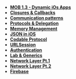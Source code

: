 - **[MOB 1.3 - Dynamic iOs Apps](README.md)**
- **[Closures & Callbacks](Lessons/Lesson2/README.md)**
- **[Communication patterns](Lessons/Lesson4/README.md)**
- **[Protocols & Delegation](Lessons/Lesson3/README.md)**
- **[Memory Management](Lessons/Lesson5/README.md)**
- **[JSON in iOS](Lessons/Lesson6/README.md)**
- **[Codable Protocol](Lessons/Lesson6/README.md)**
- **[URLSession](Lessons/Lesson7/README.md)**
- **[Authentication](Lessons/Lesson8/README.md)**
- **[Lab & Generics](Lessons/Lab/README.md)**
- **[Network Layer Pt.1](Lessons/Lesson9/README.md)**
- **[Network Layer Pt.2](Lessons/Lesson10/README.md)**
- **[Firebase](Lessons/Lesson13/README.md)**
